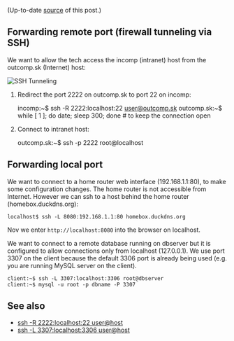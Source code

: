 (Up-to-date [source](https://github.com/jreisinger/blog/blob/master/posts/ssh-tunnel.md) of this post.)

## Forwarding remote port (firewall tunneling via SSH)

We want to allow the tech access the incomp (intranet) host from the outcomp.sk (Internet) host:

![SSH Tunneling](https://raw.github.com/jreisinger/blog/master/files/ssh_tunneling.png)

1) Redirect the port 2222 on outcomp.sk to port 22 on incomp:

    incomp:~$ ssh -R 2222:localhost:22 user@outcomp.sk
    outcomp.sk:~$ while [ 1 ]; do date; sleep 300; done  # to keep the connection open
    
2) Connect to intranet host:

    outcomp.sk:~$ ssh -p 2222 root@localhost

## Forwarding local port

We want to connect to a home router web interface (192.168.1.1:80), to make some configuration changes. The home router is not accessible from Internet. However we can ssh to a host behind the home router (homebox.duckdns.org):

    localhost$ ssh -L 8080:192.168.1.1:80 homebox.duckdns.org

Nov we enter `http://localhost:8080` into the browser on localhost.

We want to connect to a remote database running on dbserver but it is configured to allow connections only from localhost (127.0.0.1). We use port 3307 on the client because the default 3306 port is already being used (e.g. you are running MySQL server on the client).

    client:~$ ssh -L 3307:localhost:3306 root@dbserver
    client:~$ mysql -u root -p dbname -P 3307

## See also

 * [ssh -R 2222:localhost:22 user@host](http://explainshell.com/explain?cmd=ssh+-R+2222%3Alocalhost%3A22+user%40host)
 * [ssh -L 3307:localhost:3306 user@host](http://explainshell.com/explain?cmd=ssh+-L+3307%3Alocalhost%3A3306+user%40host)
